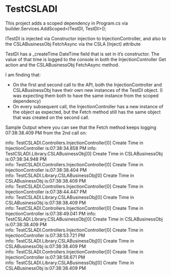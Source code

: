 # TestCSLADI

This project adds a scoped dependency in Program.cs via builder.Services.AddScoped<ITestDI, TestDI>();

ITestDI is injected via Constructor injection to InjectionController, and also to the CSLABusinessObj FetchAsync via the CSLA [Inject] attribute

TestDI has a _createTime DateTime field that is set in it’s constructor. The value of that time is logged to the console in both the InjectionController Get action and the CSLABusinessObj FetchAsync method.

I am finding that:
-	On the first and second call to the API, both the InjectionController and CSLABusinessObj have their own new instances of the TestDI object. (I was expecting them both to have the same instance from the scoped dependency)
-	On every subsequent call, the InjectionController has a new instance of the object as expected, but the Fetch method still has the same object that was created on the second call.

Sample Output where you can see that the Fetch method keeps logging 07:38:38.409 PM from the 2nd call on:

info: TestCSLADI.Controllers.InjectionController[0]
      Create Time in InjectionController is:07:38:34.858 PM
info: TestCSLADI.Library.CSLABusinessObj[0]
      Create Time in CSLABusinessObj is:07:38:34.948 PM	  
info: TestCSLADI.Controllers.InjectionController[0]
      Create Time in InjectionController is:07:38:38.404 PM	  
info: TestCSLADI.Library.CSLABusinessObj[0]
      Create Time in CSLABusinessObj is:07:38:38.409 PM  
info: TestCSLADI.Controllers.InjectionController[0]
      Create Time in InjectionController is:07:38:44.447 PM  
info: TestCSLADI.Library.CSLABusinessObj[0]
      Create Time in CSLABusinessObj is:07:38:38.409 PM  
info: TestCSLADI.Controllers.InjectionController[0]
      Create Time in InjectionController is:07:38:49.041 PM 
info: TestCSLADI.Library.CSLABusinessObj[0]
      Create Time in CSLABusinessObj is:07:38:38.409 PM  
info: TestCSLADI.Controllers.InjectionController[0]
      Create Time in InjectionController is:07:38:53.721 PM	  
info: TestCSLADI.Library.CSLABusinessObj[0]
      Create Time in CSLABusinessObj is:07:38:38.409 PM  
info: TestCSLADI.Controllers.InjectionController[0]
      Create Time in InjectionController is:07:38:58.671 PM	  
info: TestCSLADI.Library.CSLABusinessObj[0]
      Create Time in CSLABusinessObj is:07:38:38.409 PM
